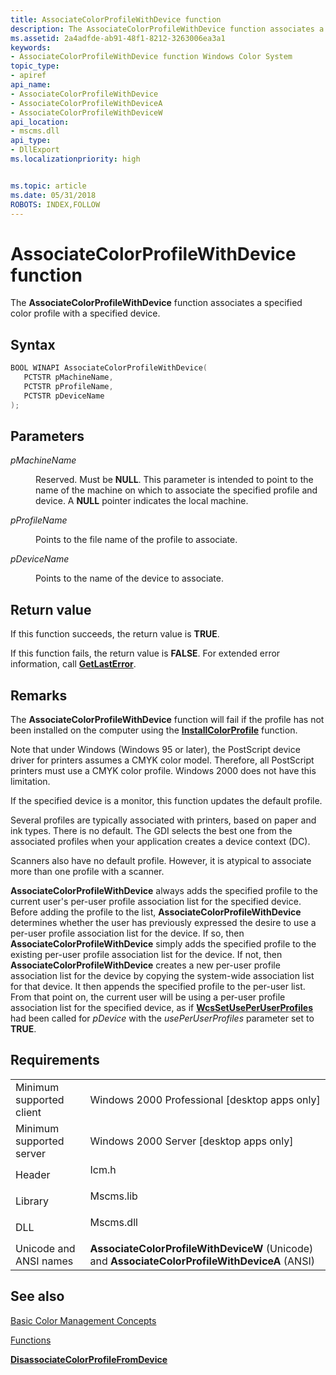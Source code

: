 ```yaml
---
title: AssociateColorProfileWithDevice function
description: The AssociateColorProfileWithDevice function associates a specified color profile with a specified device.
ms.assetid: 2a4adfde-ab91-48f1-8212-3263006ea3a1
keywords:
- AssociateColorProfileWithDevice function Windows Color System
topic_type:
- apiref
api_name:
- AssociateColorProfileWithDevice
- AssociateColorProfileWithDeviceA
- AssociateColorProfileWithDeviceW
api_location:
- mscms.dll
api_type:
- DllExport
ms.localizationpriority: high


ms.topic: article
ms.date: 05/31/2018
ROBOTS: INDEX,FOLLOW
---
```


# AssociateColorProfileWithDevice function

The **AssociateColorProfileWithDevice** function associates a specified color profile with a specified device.

## Syntax


```C++
BOOL WINAPI AssociateColorProfileWithDevice(
   PCTSTR pMachineName,
   PCTSTR pProfileName,
   PCTSTR pDeviceName
);
```



## Parameters

<dl> <dt>

*pMachineName* 
</dt> <dd>

Reserved. Must be **NULL**. This parameter is intended to point to the name of the machine on which to associate the specified profile and device. A **NULL** pointer indicates the local machine.

</dd> <dt>

*pProfileName* 
</dt> <dd>

Points to the file name of the profile to associate.

</dd> <dt>

*pDeviceName* 
</dt> <dd>

Points to the name of the device to associate.

</dd> </dl>

## Return value

If this function succeeds, the return value is **TRUE**.

If this function fails, the return value is **FALSE**. For extended error information, call [**GetLastError**](https://www.bing.com/search?q=**GetLastError**).

## Remarks

The **AssociateColorProfileWithDevice** function will fail if the profile has not been installed on the computer using the [**InstallColorProfile**](installcolorprofile.md) function.

Note that under Windows (Windows 95 or later), the PostScript device driver for printers assumes a CMYK color model. Therefore, all PostScript printers must use a CMYK color profile. Windows 2000 does not have this limitation.

If the specified device is a monitor, this function updates the default profile.

Several profiles are typically associated with printers, based on paper and ink types. There is no default. The GDI selects the best one from the associated profiles when your application creates a device context (DC).

Scanners also have no default profile. However, it is atypical to associate more than one profile with a scanner.

**AssociateColorProfileWithDevice** always adds the specified profile to the current user's per-user profile association list for the specified device. Before adding the profile to the list, **AssociateColorProfileWithDevice** determines whether the user has previously expressed the desire to use a per-user profile association list for the device. If so, then **AssociateColorProfileWithDevice** simply adds the specified profile to the existing per-user profile association list for the device. If not, then **AssociateColorProfileWithDevice** creates a new per-user profile association list for the device by copying the system-wide association list for that device. It then appends the specified profile to the per-user list. From that point on, the current user will be using a per-user profile association list for the specified device, as if [**WcsSetUsePerUserProfiles**](wcssetuseperuserprofiles.md) had been called for *pDevice* with the *usePerUserProfiles* parameter set to **TRUE**.

## Requirements



|                                     |                                                                                                           |
|-------------------------------------|-----------------------------------------------------------------------------------------------------------|
| Minimum supported client<br/> | Windows 2000 Professional \[desktop apps only\]<br/>                                                |
| Minimum supported server<br/> | Windows 2000 Server \[desktop apps only\]<br/>                                                      |
| Header<br/>                   | <dl> <dt>Icm.h</dt> </dl>                          |
| Library<br/>                  | <dl> <dt>Mscms.lib</dt> </dl>                      |
| DLL<br/>                      | <dl> <dt>Mscms.dll</dt> </dl>                      |
| Unicode and ANSI names<br/>   | **AssociateColorProfileWithDeviceW** (Unicode) and **AssociateColorProfileWithDeviceA** (ANSI)<br/> |



## See also

<dl> <dt>

[Basic Color Management Concepts](basic-color-management-concepts.md)
</dt> <dt>

[Functions](functions.md)
</dt> <dt>

[**DisassociateColorProfileFromDevice**](disassociatecolorprofilefromdevice.md)
</dt> </dl>

 

 





